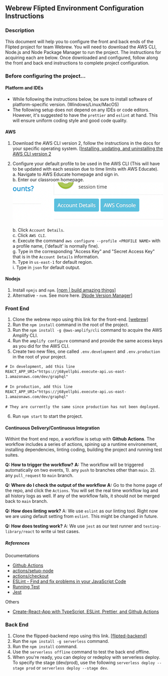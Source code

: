 ## Webrew Flipted Environment Configuration Instructions

### Description

This document will help you to configure the front and back ends of the Flipted project for team Webrew. You will need to download the AWS CLI, Node.js and Node Package Manager to run the project. The instructions for acquiring each are below. Once downloaded and configured, follow along the front and back end instructions to complete project configuration.

### Before configuring the project...

#### Platform and IDEs

+ While following the instructions below, be sure to install software of platform-specific version. (Windows/Linux/MacOS)
+ The following setup does not depend on any IDEs or code editors. However, it's suggested to have the `prettier` and `eslint` at hand. This will ensure uniform coding style and good code quality.

#### AWS

1. Download the AWS CLI version 2, follow the instructions in the docs for your specific operating system. [[Installing, updating, and uninstalling the AWS CLI version 2](https://docs.aws.amazon.com/cli/latest/userguide/install-cliv2.html)

2. Configure your default profile to be used in the AWS CLI (This will have to be updated with each session due to time limits with AWS Educate).<br/>
  a. Navigate to AWS Educate homepage and sign in.<br/>
  b. Enter our classroom homepage.<br/>
  ![aws console](aws_console.png)<br/>
  b. Click `Account Details`.<br/>
  c. Click `AWS CLI`.<br/>
  e. Execute the command `aws configure --profile <PROFILE NAME>` with a profile name, ('default' is normally fine).<br/>
  g. Type in the corresponding "Access Key" and "Secret Access Key" that is in the `Account Details` information.<br/>
  h. Type in `us-east-1` for default region.<br/>
  i. Type in `json` for default output.<br/>
  

#### Nodejs

1. Install `npmjs` and `npm`. [[npm | build amazing things]](https://www.npmjs.com/get-npm)
2. Alternative - `nvm`. See more here. [[Node Version Manager]](https://github.com/nvm-sh/nvm)

### Front End

1. Clone the webrew repo using this link for the front-end. [[webrew]](https://github.com/CPSECapstone/webrew.git)
2. Run the `npm install` command in the root of the project.
3. Run the `npm install -g @aws-amplify/cli` command to acquire the AWS Amplify CLI.
4. Run the `amplify configure` command and provide the same access keys as you did for the AWS CLI.
5. Create two new files, one called `.env.development` and `.env.production` in the root of your project.
```
# In development, add this line
REACT_APP_URI="https://j68yellpbi.execute-api.us-east-1.amazonaws.com/dev/graphql"

# In production, add this line
REACT_APP_URI="https://j68yellpbi.execute-api.us-east-1.amazonaws.com/dev/graphql"

# They are currently the same since production has not been deployed.
```

6. Run `npm start` to start the project.

#### Continuous Delivery/Continuous Integration

Withint the front end repo, a workflow is setup with **Github Actions**. The workflow includes a series of actions, spining up a runtime environement, installing dependencies, linting coding, building the project and running test suites.

**Q: How to trigger the workflow?**
**A:** The workflow will be triggered automatically on two events,
  1). any `push` to branches other than `main`.
  2). any `pull_request` to `main` branch.

**Q: Where do I check the output of the workflow**
**A:** Go to the home page of the repo, and click the `Actions`. You will set the real time workflow log and all history logs as well. If any of the workflow fails, it should not be merged back to `main` branch.

**Q: How does linting work?**
A: We use `eslint` as our linting tool. Right now we are using default setting from `eslint`. This might be changed in future.

**Q: How does testing work?**
A: We use `jest` as our test runner and `testing-library/react` to write ui test cases.

##### References

Documentations

+ [Github Actions](https://docs.github.com/en/actions)
+ [actions/setup-node](https://github.com/actions/setup-node)
+ [actions/checkout](https://github.com/actions/checkout)
+ [ESLint - Find and fix problems in your JavaScript Code](https://eslint.org/)
+ [Running Test](https://create-react-app.dev/docs/running-tests/)
+ [Jest](https://jestjs.io/)

Others
+ [Create-React-App with TypeScript, ESLint, Prettier, and Github Actions](https://brygrill.medium.com/create-react-app-with-typescript-eslint-prettier-and-github-actions-f3ce6a571c97])

### Back End

1. Clone the flipped-backend repo using this link. [[flipted-backend]](https://github.com/CPSECapstone/flipted-backend.git)
2. Run the `npm install -g serverless` command.
3. Run the `npm install` command.
4. Use the `serverless offline` command to test the back end offline.
5. When you're ready, you can deploy or redeploy with serverless deploy. To specify the stage (dev/prod), use the following `serverless deploy --stage prod` or `serverless deploy --stage dev`.
